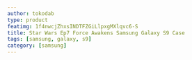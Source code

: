 ```yaml
---
author: tokodab
type: product
featimg: 1f4nwcjZhxsINDTFZGiLlpxgMXlqvc6-S
title: Star Wars Ep7 Force Awakens Samsung Galaxy S9 Case
tags: [samsung, galaxy, s9]
category: [samsung]
---
```

